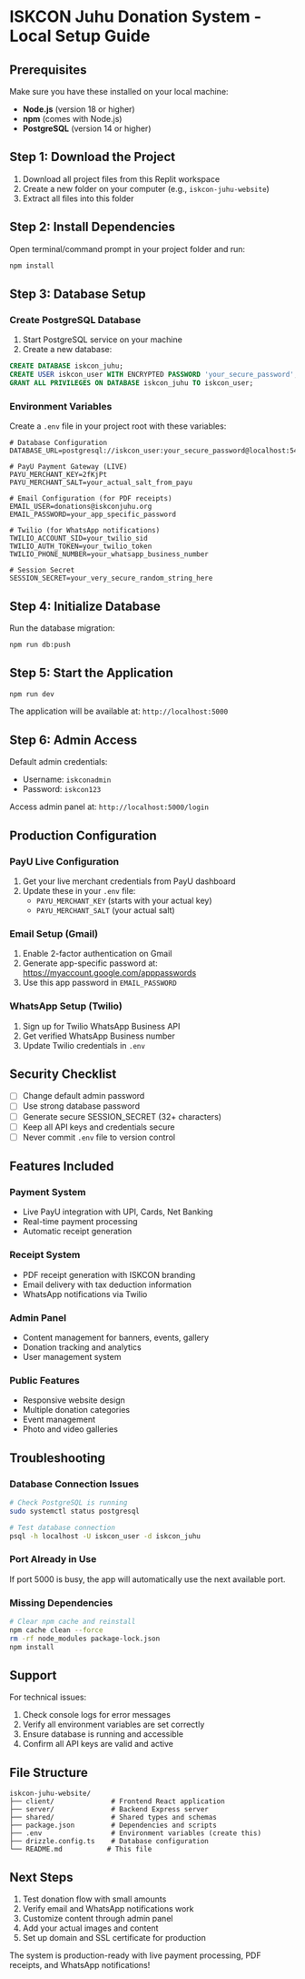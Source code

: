 # ISKCON Juhu Donation System - Local Setup Guide

## Prerequisites

Make sure you have these installed on your local machine:
- **Node.js** (version 18 or higher)
- **npm** (comes with Node.js)
- **PostgreSQL** (version 14 or higher)

## Step 1: Download the Project

1. Download all project files from this Replit workspace
2. Create a new folder on your computer (e.g., `iskcon-juhu-website`)
3. Extract all files into this folder

## Step 2: Install Dependencies

Open terminal/command prompt in your project folder and run:

```bash
npm install
```

## Step 3: Database Setup

### Create PostgreSQL Database

1. Start PostgreSQL service on your machine
2. Create a new database:

```sql
CREATE DATABASE iskcon_juhu;
CREATE USER iskcon_user WITH ENCRYPTED PASSWORD 'your_secure_password';
GRANT ALL PRIVILEGES ON DATABASE iskcon_juhu TO iskcon_user;
```

### Environment Variables

Create a `.env` file in your project root with these variables:

```env
# Database Configuration
DATABASE_URL=postgresql://iskcon_user:your_secure_password@localhost:5432/iskcon_juhu

# PayU Payment Gateway (LIVE)
PAYU_MERCHANT_KEY=2fKjPt
PAYU_MERCHANT_SALT=your_actual_salt_from_payu

# Email Configuration (for PDF receipts)
EMAIL_USER=donations@iskconjuhu.org
EMAIL_PASSWORD=your_app_specific_password

# Twilio (for WhatsApp notifications)
TWILIO_ACCOUNT_SID=your_twilio_sid
TWILIO_AUTH_TOKEN=your_twilio_token
TWILIO_PHONE_NUMBER=your_whatsapp_business_number

# Session Secret
SESSION_SECRET=your_very_secure_random_string_here
```

## Step 4: Initialize Database

Run the database migration:

```bash
npm run db:push
```

## Step 5: Start the Application

```bash
npm run dev
```

The application will be available at: `http://localhost:5000`

## Step 6: Admin Access

Default admin credentials:
- Username: `iskconadmin`
- Password: `iskcon123`

Access admin panel at: `http://localhost:5000/login`

## Production Configuration

### PayU Live Configuration

1. Get your live merchant credentials from PayU dashboard
2. Update these in your `.env` file:
   - `PAYU_MERCHANT_KEY` (starts with your actual key)
   - `PAYU_MERCHANT_SALT` (your actual salt)

### Email Setup (Gmail)

1. Enable 2-factor authentication on Gmail
2. Generate app-specific password at: https://myaccount.google.com/apppasswords
3. Use this app password in `EMAIL_PASSWORD`

### WhatsApp Setup (Twilio)

1. Sign up for Twilio WhatsApp Business API
2. Get verified WhatsApp Business number
3. Update Twilio credentials in `.env`

## Security Checklist

- [ ] Change default admin password
- [ ] Use strong database password
- [ ] Generate secure SESSION_SECRET (32+ characters)
- [ ] Keep all API keys and credentials secure
- [ ] Never commit `.env` file to version control

## Features Included

### Payment System
- Live PayU integration with UPI, Cards, Net Banking
- Real-time payment processing
- Automatic receipt generation

### Receipt System
- PDF receipt generation with ISKCON branding
- Email delivery with tax deduction information
- WhatsApp notifications via Twilio

### Admin Panel
- Content management for banners, events, gallery
- Donation tracking and analytics
- User management system

### Public Features
- Responsive website design
- Multiple donation categories
- Event management
- Photo and video galleries

## Troubleshooting

### Database Connection Issues
```bash
# Check PostgreSQL is running
sudo systemctl status postgresql

# Test database connection
psql -h localhost -U iskcon_user -d iskcon_juhu
```

### Port Already in Use
If port 5000 is busy, the app will automatically use the next available port.

### Missing Dependencies
```bash
# Clear npm cache and reinstall
npm cache clean --force
rm -rf node_modules package-lock.json
npm install
```

## Support

For technical issues:
1. Check console logs for error messages
2. Verify all environment variables are set correctly
3. Ensure database is running and accessible
4. Confirm all API keys are valid and active

## File Structure

```
iskcon-juhu-website/
├── client/              # Frontend React application
├── server/              # Backend Express server
├── shared/              # Shared types and schemas
├── package.json         # Dependencies and scripts
├── .env                 # Environment variables (create this)
├── drizzle.config.ts    # Database configuration
└── README.md           # This file
```

## Next Steps

1. Test donation flow with small amounts
2. Verify email and WhatsApp notifications work
3. Customize content through admin panel
4. Add your actual images and content
5. Set up domain and SSL certificate for production

The system is production-ready with live payment processing, PDF receipts, and WhatsApp notifications!